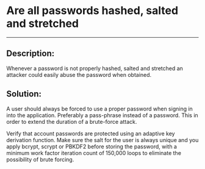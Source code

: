 # Are all passwords hashed, salted and stretched 
-------

## Description:

Whenever a password is not properly hashed, salted and stretched an attacker could easily
abuse the password when obtained.


## Solution:

A user should always be forced to use a proper password when signing in into the application.
Preferably a pass-phrase instead of a password. This in order to extend the duration
of a brute-force attack.

Verify that account passwords are protected using an adaptive key derivation function.
Make sure the salt for the user is always unique and you apply bcrypt, scrypt or
PBKDF2 before storing the password, with a minimum work factor iteration count of 150,000
loops to eliminate the possibility of brute forcing.
